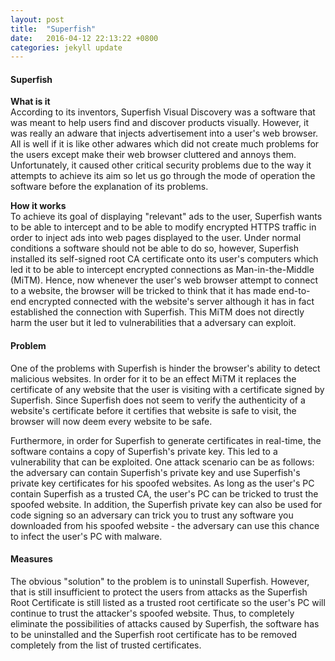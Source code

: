 ```yaml
---
layout: post
title:  "Superfish"
date:   2016-04-12 22:13:22 +0800
categories: jekyll update
---
```


#### **Superfish** 

**What is it**<br>
According to its inventors, Superfish Visual Discovery was a software that was meant to help users find and discover products visually. However, it was really an adware that injects advertisement into a user's web browser. All is well if it is like other adwares which did not create much problems for the users except make their web browser cluttered and annoys them. Unfortunately, it caused other critical security problems due to the way it attempts to achieve its aim so let us go through the mode of operation the software before the explanation of its problems. 

**How it works**<br>
To achieve its goal of displaying "relevant" ads to the user, Superfish wants to be able to intercept and to be able to modify encrypted HTTPS traffic in order to inject ads into web pages displayed to the user. Under normal conditions a software should not be able to do so, however, Superfish installed its self-signed root CA certificate onto its user's computers which led it to be able to intercept encrypted connections as Man-in-the-Middle (MiTM). Hence, now whenever the user's web browser attempt to connect to a website, the browser will be tricked to think that it has made end-to-end encrypted connected with the website's server although it has in fact established the connection with Superfish. This MiTM does not directly harm the user but it led to vulnerabilities that a adversary can exploit. 

#### **Problem** 
One of the problems with Superfish is hinder the browser's ability to detect malicious websites. In order for it to be an effect MiTM it replaces the certificate of any website that the user is visiting with a certificate signed by Superfish. Since Superfish does not seem to verify the authenticity of a website's certificate before it certifies that website is safe to visit, the browser will now deem every website to be safe. 

Furthermore, in order for Superfish to generate certificates in real-time, the software contains a copy of Superfish's private key. This led to a vulnerability that can be exploited. One attack scenario can be as follows: the adversary can contain Superfish's private key and use Superfish's private key certificates for his spoofed websites. As long as the user's PC contain Superfish as a trusted CA, the user's PC can be tricked to trust the spoofed website. In addition, the Superfish private key can also be used for code signing so an adversary can trick you to trust any software you downloaded from his spoofed website - the adversary can use this chance to infect the user's PC with malware. 

#### **Measures** 
The obvious "solution" to the problem is to uninstall Superfish. However, that is still insufficient to protect the users from attacks as the Superfish Root Certificate is still listed as a trusted root certificate so the user's PC will continue to trust the attacker's spoofed website. Thus, to completely eliminate the possibilities of attacks caused by Superfish, the software has to be uninstalled and the Superfish root certificate has to be removed completely from the list of trusted certificates. 

